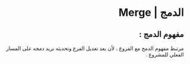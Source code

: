 
<div dir= rtl>

#  الدمج | Merge 

## مفهوم  الدمج : 
مرتبط مفهوم الدمج مع الفروع ، لأن بعد تعديل الفرع وتحديثه نريد دمجه على المسار الفعلي للمشروع  .

 </div>